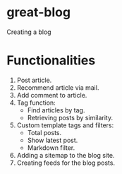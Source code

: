 # great-blog
Creating a blog


# Functionalities

1. Post article.
2. Recommend article via mail.
3. Add comment to article.
4. Tag function:
    - Find articles by tag.
    - Retrieving posts by similarity.
5. Custom template tags and filters:
    - Total posts.
    - Show latest post.
    - Markdown filter.
6. Adding a sitemap to the blog site.
7. Creating feeds for the blog posts.
